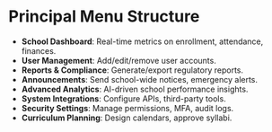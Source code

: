 # Principal Menu Structure
   - **School Dashboard**: Real-time metrics on enrollment, attendance, finances.
   - **User Management**: Add/edit/remove user accounts.
   - **Reports & Compliance**: Generate/export regulatory reports.
   - **Announcements**: Send school-wide notices, emergency alerts.
   - **Advanced Analytics**: AI-driven school performance insights.
   - **System Integrations**: Configure APIs, third-party tools.
   - **Security Settings**: Manage permissions, MFA, audit logs.
   - **Curriculum Planning**: Design calendars, approve syllabi.